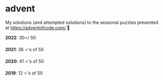 # advent
My solutions (and attempted solutions) to the seasonal puzzles presented at https://adventofcode.com/ :star_struck:

**2022**: 30:star:/ 50

**2021**: 36 :star:'s of 50

**2020**: 41 :star:'s of 50

**2019**: 12 :star:'s of 50
